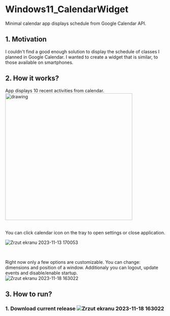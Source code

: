 # Windows11_CalendarWidget
Minimal calendar app displays schedule from Google Calendar API.

## 1. Motivation
I couldn't find a good enough solution to display the schedule of classes I planned in Google Calendar. I wanted to create a widget that is similar, to those available on smartphones.

## 2. How it works?

App displays 10 recent activities from calendar. <br/>
<img src="https://download.panjacob.pl/1Big.png" alt="drawing" width="400"/>

<br/>
You can click calendar icon on the tray to open settings or close application.
<br/>

![Zrzut ekranu 2023-11-13 170053](https://download.panjacob.pl/2Tray.png)

<br/>

Right now only a few options are customizable. You can change: dimensions and position of a window. Additionaly you can logout, update events and disable/enable startup.<br/>
![Zrzut ekranu 2023-11-18 163022](https://download.panjacob.pl/3Settings.png)
<br/>

## 3. How to run?
### 1. Download current release ![Zrzut ekranu 2023-11-18 163022](https://download.panjacob.pl/4Releases.png)
